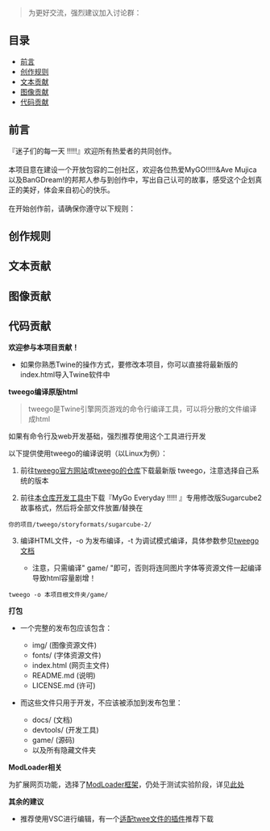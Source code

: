 > 为更好交流，强烈建议加入讨论群：

## 目录

- [前言](#前言)
- [创作规则](#创作规则)
- [文本贡献](#文本贡献)
- [图像贡献](#图像贡献)
- [代码贡献](#代码贡献)

## 前言

『迷子们的每一天 !!!!!』欢迎所有热爱者的共同创作。
<br><br>
本项目意在建设一个开放包容的二创社区，欢迎各位热爱MyGO!!!!!&Ave Mujica以及BanGDream!的邦邦人参与到创作中，写出自己认可的故事，感受这个企划真正的美好，体会来自初心的快乐。
<br><br>
在开始创作前，请确保你遵守以下规则：

## 创作规则

## 文本贡献

## 图像贡献

## 代码贡献

**欢迎参与本项目贡献！**

- 如果你熟悉Twine的操作方式，要修改本项目，你可以直接将最新版的index.html导入Twine软件中

**tweego编译原版html**

> tweego是Twine引擎网页游戏的命令行编译工具，可以将分散的文件编译成html

如果有命令行及web开发基础，强烈推荐使用这个工具进行开发

以下提供使用tweego的编译说明（以Linux为例）：
1. 前往[tweego官方网站](https://www.motoslave.net/tweego/)或[tweego的仓库](https://github.com/tmedwards/tweego)下载最新版 tweego，注意选择自己系统的版本

2. 前往[本仓库开发工具中](https://github.com/RyaraSUKI/MyGoEveryday/blob/master/docs/devtools/storyformats)下载『MyGo Everyday !!!!! 』专用修改版Sugarcube2故事格式，然后将全部文件放置/替换在
```
你的项目/tweego/storyformats/sugarcube-2/
```

3. 编译HTML文件，-o 为发布编译，-t 为调试模式编译，具体参数参见[tweego文档](https://www.motoslave.net/tweego/docs/)

    - 注意，只需编译" game/ "即可，否则将连同图片字体等资源文件一起编译导致html容量剧增！

```
tweego -o 本项目根文件夹/game/
```

**打包**

- 一个完整的发布包应该包含：
    - img/ (图像资源文件)
    - fonts/ (字体资源文件)
    - index.html (网页主文件)
    - README.md (说明)
    - LICENSE.md (许可)

- 而这些文件只用于开发，不应该被添加到发布包里：
    - docs/ (文档)
    - devtools/ (开发工具)
    - game/ (源码)
    - 以及所有隐藏文件夹

**ModLoader相关**

为扩展网页功能，选择了[ModLoader框架](https://github.com/Lyoko-Jeremie/sugarcube-2-ModLoader)，仍处于测试实验阶段，详见[此处](https://github.com/RyaraSUKI/MyGoEveryday/blob/master/docs/MODLOADER.md)

**其余的建议**

- 推荐使用VSC进行编辑，有一个[适配twee文件的插件](https://marketplace.visualstudio.com/items?itemName=cyrusfirheir.twee3-language-tools)推荐下载